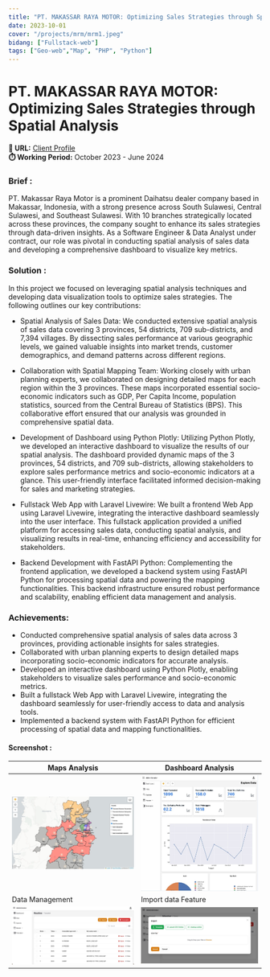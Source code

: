```yaml
---
title: "PT. MAKASSAR RAYA MOTOR: Optimizing Sales Strategies through Spatial Analysis"
date: 2023-10-01
cover: "/projects/mrm/mrm1.jpeg"
bidang: ["Fullstack-web"]
tags: ["Geo-web","Map", "PHP", "Python"]
---
```


# PT. MAKASSAR RAYA MOTOR: Optimizing Sales Strategies through Spatial Analysis

**🔗 URL:** [Client Profile](https://daihatsumrm.co.id/) <br> 
**⏱️ Working Period:** October 2023 - June 2024 <br> 

### Brief :
PT. Makassar Raya Motor is a prominent Daihatsu dealer company based in Makassar, Indonesia, with a strong presence across South Sulawesi, Central Sulawesi, and Southeast Sulawesi. With 10 branches strategically located across these provinces, the company sought to enhance its sales strategies through data-driven insights. As a Software Engineer & Data Analyst under contract, our role was pivotal in conducting spatial analysis of sales data and developing a comprehensive dashboard to visualize key metrics.

### Solution :
In this project we focused on leveraging spatial analysis techniques and developing data visualization tools to optimize sales strategies. The following outlines our key contributions:

- Spatial Analysis of Sales Data: We conducted extensive spatial analysis of sales data covering 3 provinces, 54 districts, 709 sub-districts, and 7,394 villages. By dissecting sales performance at various geographic levels, we gained valuable insights into market trends, customer demographics, and demand patterns across different regions.

- Collaboration with Spatial Mapping Team: Working closely with urban planning experts, we collaborated on designing detailed maps for each region within the 3 provinces. These maps incorporated essential socio-economic indicators such as GDP, Per Capita Income, population statistics, sourced from the Central Bureau of Statistics (BPS). This collaborative effort ensured that our analysis was grounded in comprehensive spatial data.

- Development of Dashboard using Python Plotly: Utilizing Python Plotly, we developed an interactive dashboard to visualize the results of our spatial analysis. The dashboard provided dynamic maps of the 3 provinces, 54 districts, and 709 sub-districts, allowing stakeholders to explore sales performance metrics and socio-economic indicators at a glance. This user-friendly interface facilitated informed decision-making for sales and marketing strategies.

- Fullstack Web App with Laravel Livewire: We built a frontend Web App using Laravel Livewire, integrating the interactive dashboard seamlessly into the user interface. This fullstack application provided a unified platform for accessing sales data, conducting spatial analysis, and visualizing results in real-time, enhancing efficiency and accessibility for stakeholders.

- Backend Development with FastAPI Python: Complementing the frontend application, we developed a backend system using FastAPI Python for processing spatial data and powering the mapping functionalities. This backend infrastructure ensured robust performance and scalability, enabling efficient data management and analysis.


### Achievements:
- Conducted comprehensive spatial analysis of sales data across 3 provinces, providing actionable insights for sales strategies.
- Collaborated with urban planning experts to design detailed maps incorporating socio-economic indicators for accurate analysis.
- Developed an interactive dashboard using Python Plotly, enabling stakeholders to visualize sales performance and socio-economic metrics.
- Built a fullstack Web App with Laravel Livewire, integrating the dashboard seamlessly for user-friendly access to data and analysis tools.
- Implemented a backend system with FastAPI Python for efficient processing of spatial data and mapping functionalities.

<!-- cara menambahkan kelas di gambar -->
<!-- ![/projects/mrm/mrm1.jpeg](/projects/mrm/mrm1.jpeg){:class="nama-class"} -->

#### Screenshot :
| Maps Analysis       | Dashboard Analysis       |
| -------------- | -------------- |
| ![/projects/mrm/mrm1.jpeg](/projects/mrm/mrm1.jpeg) | ![/projects/mrm/mrm3.jpeg](/projects/mrm/mrm3.jpeg) |
| Data Management       | Import data Feature       |
| ![/projects/mrm/mrm2.jpeg](/projects/mrm/mrm2.jpeg) | ![/projects/mrm/mrm4.jpeg](/projects/mrm/mrm4.jpeg) |